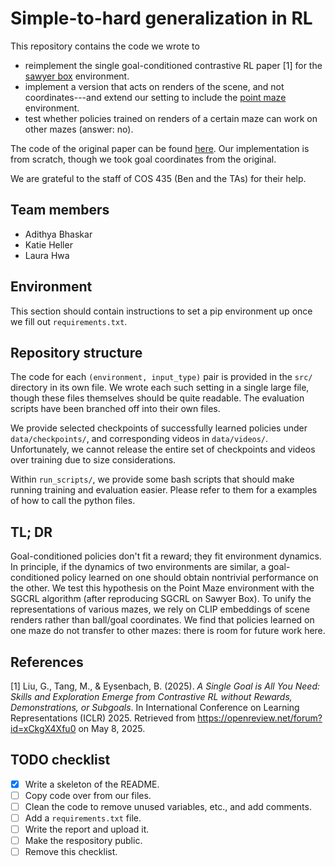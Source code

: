 # Simple-to-hard generalization in RL

This repository contains the code we wrote to 
- reimplement the single goal-conditioned contrastive RL paper [1] for the [sawyer box](https://github.com/Farama-Foundation/Metaworld) environment. 
- implement a version that acts on renders of the scene, and not coordinates---and extend our setting to include the [point maze](https://robotics.farama.org/envs/maze/point_maze/) environment.
- test whether policies trained on renders of a certain maze can work on other mazes (answer: no).

The code of the original paper can be found [here](https://github.com/graliuce/sgcrl). Our implementation is from scratch, though we took goal coordinates from the original.

We are grateful to the staff of COS 435 (Ben and the TAs) for their help.

## Team members
- Adithya Bhaskar
- Katie Heller
- Laura Hwa

## Environment

This section should contain instructions to set a pip environment up once we fill out `requirements.txt`.

## Repository structure
The code for each `(environment, input_type)` pair is provided in the `src/` directory in its own file. 
We wrote each such setting in a single large file, though these files themselves should be quite readable.
The evaluation scripts have been branched off into their own files.

We provide selected checkpoints of successfully learned policies under `data/checkpoints/`, and corresponding videos in `data/videos/`. Unfortunately, we cannot release the entire set of checkpoints and videos over training due to size considerations. 

Within `run_scripts/`, we provide some bash scripts that should make running training and evaluation easier. Please refer to them for a examples of how to call the python files.

## TL; DR 
Goal-conditioned policies don't fit a reward; they fit environment dynamics. 
In principle, if the dynamics of two environments are similar, a goal-conditioned policy learned on one should obtain nontrivial performance on the other.
We test this hypothesis on the Point Maze environment with the SGCRL algorithm (after reproducing SGCRL on Sawyer Box).
To unify the representations of various mazes, we rely on CLIP embeddings of scene renders rather than ball/goal coordinates.
We find that policies learned on one maze do not transfer to other mazes: there is room for future work here.

## References

[1] Liu, G., Tang, M., & Eysenbach, B. (2025). *A Single Goal is All You Need: Skills and Exploration Emerge from Contrastive RL without Rewards, Demonstrations, or Subgoals*. In International Conference on Learning Representations (ICLR) 2025. Retrieved from https://openreview.net/forum?id=xCkgX4Xfu0 on May 8, 2025.

## TODO checklist

- [X] Write a skeleton of the README.
- [ ] Copy code over from our files.
- [ ] Clean the code to remove unused variables, etc., and add comments.
- [ ] Add a `requirements.txt` file.
- [ ] Write the report and upload it.
- [ ] Make the respository public.
- [ ] Remove this checklist.